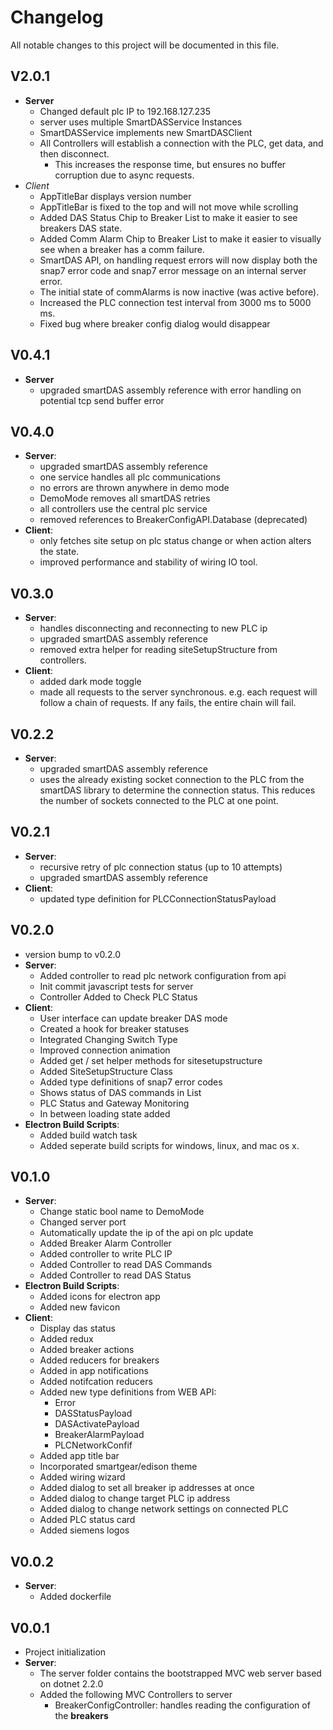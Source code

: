 # Changelog
All notable changes to this project will be documented in this file.

## V2.0.1
- **Server**
  - Changed default plc IP to 192.168.127.235
  - server uses multiple SmartDASService Instances
  - SmartDASService implements new SmartDASClient
  - All Controllers will establish a connection with the PLC, get data,
    and then disconnect.
    - This increases the response time, but ensures no buffer corruption 
      due to async requests.
- *Client*
  - AppTitleBar displays version number
  - AppTitleBar is fixed to the top and will not move while scrolling
  - Added DAS Status Chip to Breaker List to make it easier to see
    breakers DAS state.
  - Added Comm Alarm Chip to Breaker List to make it easier to
    visually see when a breaker has a comm failure.
  - SmartDAS API, on handling request errors will now display both
    the snap7 error code and snap7 error message on an internal server
    error.
  - The initial state of commAlarms is now inactive (was active before).
  - Increased the PLC connection test interval from 3000 ms to 5000 ms.
  - Fixed bug where breaker config dialog would disappear

## V0.4.1
- **Server**
  - upgraded smartDAS assembly reference with error handling on potential
    tcp send buffer error

## V0.4.0
- **Server**:
  - upgraded smartDAS assembly reference
  - one service handles all plc communications
  - no errors are thrown anywhere in demo mode
  - DemoMode removes all smartDAS retries
  - all controllers use the central plc service
  - removed references to BreakerConfigAPI.Database (deprecated)
- **Client**:
  - only fetches site setup on plc status change or when action
    alters the state.
  - improved performance and stability of wiring IO tool. 

## V0.3.0
- **Server**:
  - handles disconnecting and reconnecting to new PLC ip
  - upgraded smartDAS assembly reference
  - removed extra helper for reading siteSetupStructure from controllers.
- **Client**:
  - added dark mode toggle
  - made all requests to the server synchronous. e.g. each request
    will follow a chain of requests. If any fails, the entire chain
    will fail.

## V0.2.2
- **Server**:
  - upgraded smartDAS assembly reference
  - uses the already existing socket connection to the PLC from
    the smartDAS library to determine the connection status. This
    reduces the number of sockets connected to the PLC at one point.

## V0.2.1
- **Server**:
  - recursive retry of plc connection status (up to 10 attempts)
  - upgraded smartDAS assembly reference
- **Client**:
  - updated type definition for PLCConnectionStatusPayload

## V0.2.0
- version bump to v0.2.0 
- **Server**:
  - Added controller to read plc network configuration from api 
  - Init commit javascript tests for server 
  - Controller Added to Check PLC Status 
- **Client**:
  - User interface can update breaker DAS mode 
  - Created a hook for breaker statuses 
  - Integrated Changing Switch Type 
  - Improved connection animation 
  - Added get / set helper methods for sitesetupstructure 
  - Added SiteSetupStructure Class 
  - Added type definitions of snap7 error codes 
  - Shows status of DAS commands in List 
  - PLC Status and Gateway Monitoring 
  - In between loading state added 
- **Electron Build Scripts**:
  - Added build watch task 
  - Added seperate build scripts for windows, linux, and mac os x.


## V0.1.0
- **Server**:
  - Change static bool name to DemoMode
  - Changed server port
  - Automatically update the ip of the api on plc update
  - Added Breaker Alarm Controller 
  - Added controller to write PLC IP 
  - Added Controller to read DAS Commands 
  - Added Controller to read DAS Status 
- **Electron Build Scripts**:
  - Added icons for electron app 
  - Added new favicon 
- **Client**:
  - Display das status
  - Added redux
  - Added breaker actions
  - Added reducers for breakers
  - Added in app notifications
  - Added notifcation reducers
  - Added new type definitions  from WEB API:
    - Error
    - DASStatusPayload
    - DASActivatePayload
    - BreakerAlarmPayload
    - PLCNetworkConfif
  - Added app title bar
  - Incorporated smartgear/edison theme
  - Added wiring wizard
  - Added dialog to set all breaker ip addresses at once
  - Added dialog to change target PLC ip address
  - Added dialog to change network settings on connected PLC
  - Added PLC status card
  - Added siemens logos

## V0.0.2
- **Server**:
  - Added dockerfile

## V0.0.1
- Project initialization
- **Server**:
  - The server folder contains the bootstrapped MVC web server based on dotnet 2.2.0
  - Added the following MVC Controllers to server
    - BreakerConfigController: handles reading the configuration of the **breakers**